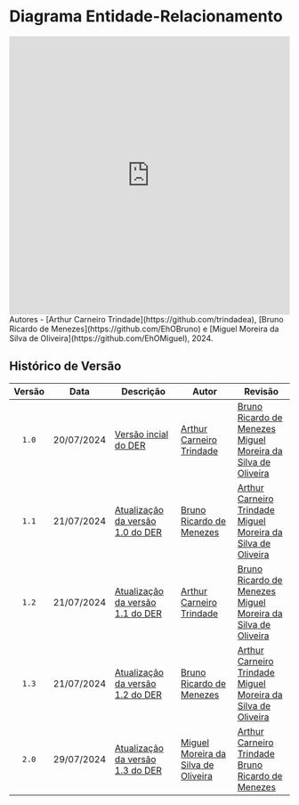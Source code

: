 # Diagrama Entidade-Relacionamento

<iframe frameborder="0" style="width:100%;height:500px;" src="https://app.diagrams.net/?title=DER%20MUD%20Minecraft.drawio#R%3Cmxfile%3E%3Cdiagram%20name%3D%22P%C3%A1gina-1%22%20id%3D%22HAelyKkPPFcTzCwJ50Ut%22%3E7V1Zc9rKEv41qTr3AUqj0froLbtznJPEsfPikkEGxYAICGL711%2BxCNB0a0HMIpHkIQkCDaKn%2B%2BueXl%2FRs%2BHTm4k37l%2BGXX%2FwSte6T6%2Fo%2BStdN2w9%2Fntx4Xl1QdcMc3WlNwm6q2tke%2BFL8OKvL2rrq7Og609TH4zCcBAF4%2FTFTjga%2BZ0odc2bTMLf6Y89hIP0t4693vobte2FLx1v4IOPfQ%2B6UX911dHt7fW3ftDrJ99MLHf1zr3XeexNwtlo%2FX2jcOSv3hl6yTLrr5z2vW74e%2BcSvXhFzyZhGK3%2BN3w68wcLsiYUW933OuPdzSNP%2FFFU5oYPr%2F81v8%2FJ135L%2F%2BD0%2Fz29u5j8aK1XmXuD2ZoU64eNnhPaLH%2Bdv1hEe0VPf%2FeDyP8y9jqLd3%2FH3BBf60fDQfyKxP8dhnPvfnnn4sMTfxq87L4OIy%2FaeR2zkb%2F72u8Guy8HYedx%2BcWLlddbv%2FM2JEDya%2FxJ5D%2FtXFoT5I0fDv1o8hx%2FZP2uTdebs2bcFqHW%2BsrvLR9Q01hf7O8wgW4666vemvt6m%2FW32xD%2FZ70T%2BK70bvufn71frhF25qH7wXm5sO6RXbn0xl7BzniTzlqwSImN8gZBbxT%2FvxMTz5%2FEF6bRJHz0z8JBGL867%2FoP3mwQ%2F9LTh3AUJetSPlQnhCW7A4lONITmhiiKQ7b3uzFCrF%2BGk6gf9sKRN7jYXj1Nk3%2F7mY9hOF5T%2BacfRc9r6nmzKEzvgf8URDeL29vm%2BtXtzjvnT4lULF48r1%2BU3o5pOJt0%2FGImi7xJz4%2BKP7egR%2B7mTvyBFwXzNKJy3yiqZKNG8aPv7NTi5e3ue9u9Wr5KNitLpnZwLg2ahAFNwoAmYUCT7KKkBlCSLJ%2FBm0QnCx0ZX1iqp%2FW118GC8uun7jKfiK%2FsvM%2BP6YxGMp2BaElruZOzFC9av2Zhgpmt6ZJgJ%2FEHCB0%2FLamWvB%2F%2Fr7f4dxQ%2FX7JS%2FGCz5Drk8cEgNoX8psC6Mhg3wUb1wwlUnA0j53OaasqoawHqXoXT6SwA9I1N3fHiv5N%2BOLyfxY9xOvYnQfwQCxomV6%2B2l%2FbeBhHkpqxR4iL01hF6W6Lo7QB6n%2FVno8fjsQNNs252oJuJ9NOxNzoI7LkvdKDumQ39SYhrn8211bMWXG4kuG5YTxmrJb6PppiydTIj3ZJmpMPbjFzfehUG8SNvucnSGC5Z%2FYL1xxhG2XzvIbxD6sQ8WiHzHOc56OdsOE5IHqvd5MrqE7qxc8RPDvXFB%2FzqQkFcOdyuaw6jtlmMzOB%2BuBJhDACdlaOVhIOV4l3ynnc%2BNl58YJrzyOwXJY%2B8lcvVklWl1Dv58Pv1nfPr5uSp19f%2Fvbt4efnRSpyph1gT%2Blp9a7Fii1orJbp4Y61OUevAGy7eGt1PF%2F%2F8E%2B%2FvGfkfe7m0No%2BZ6aN37w8KdPdC9QYdb3CyfmMYdLsr0GF8wOutihc3T1%2BZ5yjH52NeWrZfbRzs5bV%2FS2s7NtFTHLFe%2FEDZcLE1k9vDh4epL0Qf2I5adZBSBlvd8IepAwzst75dHO6hCjlcARSaRbYtRFNko3KOBtAZYGZP0%2FwsqcvoZvCBPo2nN79ernr93%2FGRp9OyUd9eGkG1DAStLVQmcMAFKW2asAsfpBSPhpahAg2PFdUy8agQZiwqGWbKGn8OEykvvEGnBXfQgjvSBiZiUtsZnjD%2BMIibqtkhjr%2Bm6t74mwAQF%2Fx1qemkeYOPqUrwVbnC8%2B3nz%2Ffax1%2FXJ%2BdfwqtbPTq9fTFaBPq1m2S9FuFnFSuwus1nmRCMcaqbQsAYQpkDvQPlDvVwKdMtWioDFvdWERZrhtIiHVF0x8EuBTxPBboUVkHkRjrhXUbrKY9w6mrSS9A8IC0XMf6mpPCKJeilc1K4%2B1cP41VRWSlB9%2B4%2BCIfeEWWmbIBGBrJ86XYv6OfphzdO70y%2FvGpZj8MREljeWLsMRRfWc1ULFtuDNDzxoCZlDytET6yLHfpiObNUFHATSN%2FTFQ8z1N2XS9PUk6EE1SdB6NBAP6ZEH5s9qytP9DHVuu83L%2F5s9%2F0BJkRZx7vB3SNWlu%2Fc3u3I%2F9C6%2FPj5XXB1c%2F7TfTN%2FTpSSbLYrOD9XZMuNFS3l3F16y02D95ZnuHOAHrGJmMMycdlMScvNPywX3lHgHiUOC9nx%2FW3DSf%2B8DLdChaP3y%2B%2BH63Py35v3j751TbxgrLXGGwdKTaVFa%2Bt7HQRLsT5OCAuy%2Freefzl7ezPqX5%2BcvPwIrJebT%2F%2B2dDFhRsAe1GJYn2i6Voo39mZ9NvWFaAWRAWokpZAZdxSxfvyNbWJomz80LQi6XU7IeQUKshNku8GcTRW9nyDJo6nP1cGFnyvth7vwtbbrsrvGx4Of1KUw3jOuHnw8aI6cZhdB8vjSJ3igPdJNtamVFuzD9nTjRjYE7CJODbuWCk2UGYdysgNVWa7OE27FwUTFkqoMLgXOuVRcUPnbp9ng4uy98TA%2BeRjeTOY%2FjOkv1bWaex4fCviyFI%2BhkTckQpfhw5JkL8H8hrKcsXdcTWcjeHKiZFA%2FXYb3gBsbWzeVfdST4TMkV%2Bb88%2FWJeXH7nYa%2Ftcn1xZf%2BhuR1iJzlJ9hXLWLgAhBobKChAShqAyl7690HEXS6N9JN7FqMkOlIaxC5fuJk4b%2BJjb5If2%2BxG1dSXZmusUkmdsnj%2Ft6KGnxT4nLLNC8dVj6YO8SodktJ4duxioBcn3kS%2FSiWL1m5ajWWr1jAVMhXskd5yZnRJPBGvcyEgx25WbJ8EC50teOK0dO6ppkZe7jbwkuQLYw2VXPUOFYq5J0qPSzniv4uRkSfh53HqPf2zcPXl9NvWu876f%2FXSna0JsawAVvPnPRiDTAN5iHghqYePHXQuM3FbGKpySoGkqzidV6d0Vcn5w9B53iITxxSO%2BKbOiD%2BPOh6d0PvCUJgIzIFHY21CMxtpFkdnXNzPbfNxO6GCzfX0aRtws2Q6efCdwLifBSMwxXhj4TIbg043oJ26Fn845e47g4BqZvoYYLOcakeJtSqUlQAUbuYDUHMUNTWt7iboRnHQTYFirIn1fJVVZrbdnf%2BMMcnYTVWoDBMSizIgoD9bjSNvFEn8O4uYqCdRTOkRWRTrUTdcMB%2Bwtx8opsQVExhWG4pARWl3ZWxuszcD9bkHGspSUWvg38V%2BEar5SkXqawKXFmKC0%2Bj%2Fo%2BzT8O3LffC%2BNTzej%2Bj2SWqxiRxYYYSsNnQtVGy4Quix5I0tI0%2BccupxL01l21S%2FKEzn43HHWvcFqodbbX23t%2FKkwMjkUn7IuF5aSDa54pr1JT7SxsTmCAOk%2FndIhpSaSYqMoETERrDn67Ojsb4hS5SssntVebJsNVYv38hthx3iUdOM33cZtvuaA6T8V3WACpcmbBZnfwqpHLbCh5n3TB01ymvG0bqMLa%2BjdcxCWBjmKZCu26y0C6zTP5b9NGYX3fc4ev56eQbvZ18M0aqUl5RX2lRtV%2B9mlY5ZTNeEwZX3UGQZT4iwXHplIj5Bd27IBb4u4eVrB9L4C82ilk7TqKw38Q%2FbHah2zdz89f09Znx3Ds9byky4vKlFjYPrhpJOUCWbSjLiquBmaOqyzq2ebmF3IzexZk%2BHvYG1%2BKLI%2FiIT5LIX06LY7Kq3qxrl%2BM8keRSzKlbaeN57Vs41NtJsUXFN0B2oCH%2BOpzEVIL2YCMtceiMUm2JEw16o%2F6QuEm9WvG4ZT2nG%2FOhJoE3F6L0%2B7DndeOdPZozHGHMOiqzLR9OdR1Q%2FaGx%2FVQBfU3lAzldmMbV3H61gL4Gpnfk0lfJqIMqDWv%2Fqiqwd2WD84lqqIumgkEkbo1nfyYq72hcGQAzlA%2BedOEc36fxkVDXUk9dePYaxSI5OBYCK8%2FAd2HBz6Lm5Ejoayo3iTfftkPgi%2Bkq8x4WXzfSf6AxkTxSA%2F8BplQZWg%2BCtcWyYM%2Fv60dFzSJv2t%2BYQYOFs%2B4qnAbrfJfJ6udsKD3wH6I8f9003qtg1Pu6tA217YWPy%2FvOLdSFN46tyrNwFD%2BqFyz3yfem0W9%2FumoUOInNstXDxEbS4lfwsQ4PTPjkwVkmTef8GChcimEs1Emq5nzAKW7BpYcpLm8E6UVQs7BFyQKP%2FbNZmSJel3MZRkYUAmoVdNBi%2FBGdakaTAhHcpn1pbVcz2aTB1cuDu0Ojq3INRaA9ABU1mazQ16Ry33EeRWg47ZDulPgHuXenPMyYIdDrdzIZei%2F%2B6Dh6g%2Blsw2kqs3Dz5svj5c%2BrN7%2BmV7Pvj7O7eVe%2Fet8qkR1dA8XPz3lGMOHAP6lz79Z1oHTAA%2By7yIc1zbUbVUMd1nJQPrBtI2RFnRGOx6MIdmHb7V7hNiiCm%2BjvEDwudUQbUBJ%2BzGGrwOGsBsGFRMRSnLfbPF7l01bQFpVOvNHwJWyBeiQUU4cxIO2C1EFqUT3vhoMP7XjXe7XR5RT36EWnN1Ed6fbgLlqPgffUcffjLoOQ3BvEJLhvCNuYkk7qWGnvjIMYwKIKOtEJbrV07x4ia25ZWbPr1Tdj8%2BS7Dasm3kPkYbHf%2Bh3tTCetXyyZZwrUq6poJqYw1hakHIrB3CwZSOCG6xRx%2Fw2CYUwy2I2zdpJgaEwcRn3GA3H%2B2KY8Eh2KVNKIJ2q4aagFTmHh8gkTwM5nk4YoKsNIUw91vYsSTzS0qWguKF7oZ4ur9COGsjATfjpV1LtImIVgIINV0V%2BubIp0%2FnPvlpvNRp1gQdcGIIqtK0SUjMONknLjJip82a5Gu2zSvih7Ym9nkMWwt2EXuBpZ%2B4S54VX%2BwGJqscePkmPIuZk3SYDhr%2FBUE54CTysH4VEuEsaeImEnrY0qioRhtzXdsEi8EI0PmIx8uG2LuLapmTQGfqtiN6jFM7Y1dzsoPP0toKuz6EMG0moOiGW9nLsWsZmNgY2T5c4RUgJkSpuxZyA6kqyLUiwJktXFMnagJ2wcTe%2B63gh6wpqRfMKODpaZAYRO8Kb1nGIusg8PToeykRNprZ6NrH7%2F3DPaM78psxNP0R2CIp5IceARjcyFHRLR8hdRebGoRtABwZfjegIs4bIZCAzT%2F2T6K%2FBZfIDI%2F1ytSjku%2FgeNPv8pKiBnZskGti9pLOdCYaaxvIMUFVsIfakoJjYUZayV6xlZbfi6CLd1rk1YbDyKqfTa%2B3RKk6l6iYAXTIqlhnPgDTrlO2oAjec3KuuyGu9rubxf3bZLwKYwMCAriZcARa%2B1tZ0%2FRlLFxtnSA7KRdH7LZPWCG4o8N5Rt8chiPD9nZi547YZW%2FPiBF8kU0GisX2yFamnyyzwu4sHaWvlU9EOdKsLGCeHciPRtrrUqtRjxLdSMJsOve9%2BQq0qLi76JuGBJ7o4ylZpdbCRe%2FdDFZLLolaOLAxukKDRytAPB5QCgQDIZcvlPvsM297kZf62XJRLN8BiwYrIZVq9MTij0gwHa1is4ZDARQB1prSk1OGQqgZrjiXKLaQZRCjLz80UKMdOsSZWR7qbbm%2Be60ItPZiA6INj0MaHXcoHx98Eg6Hpd%2Fy6KubShXfuozpiV1JQ4AxintpIs2b9wVRGuikGoJtltBnPCs4y9QAiUPVG37TK%2BK9E4BG3Oid%2FxsaBgM8DHYI7E6kvJFGXo8x%2B5VXrgDw8zBeVWzBVds755rIs2w%2FcMkwJ0m5mgqLNJcxlQsDdqsQ1ICxMWwB1uHs7xgiaiwaLWrKZ9n5rUsW8NCHw69tE01%2FBp2JeEfJ%2FR%2B7n068uV7yMdHUQ1yvpClKeoWDog%2BT9fG5w%2BYTEkNnV4%2BJCaPmEh%2BSlNJrDB6AKdib4mqd%2FK6A2DCsukq05mP4RmGramzBG0KKWRictN5mxdY8PtNpLbJoqX8dQ2qA%2BD4Xg2mAbzhqZwx2YuQ2RXeQk1kiff5AxCAgYUEg3BCqmg7CqJFygtJsHpgBxgUYe8oaxtbO5zs0p1MYzhIeg0FIwI20lZLhihh0OoUxcx4OaOBQQdbaSOBcSZOcNC7Ga0IWkEnalu6%2B10fzhKzCLLXBjh8zpH7I67nI06XkPRA7Ru0C2JmQ15Gbg7BL4MRj6SOtJI74nushy%2BLbeX0voew2tkvvkxuayIpbHGJJZ8IozmKJvrtay6zKT2rlX4pdu9oJ%2BnH944vTP98qplPQ5HSXFCYYK9rixfDWd9iOeXwXSK4HlTZ0YTNsC76DWv2kIksLdB1592JkFjNSlCZqllhTiZYWS8ucOjEQpvqKmOwlgeJjM9I%2BjeDdeYciwjNLC9kJk7ju8FNB3D%2B1gfNtbRiGGKcujWobE48TvhcOyPpg1NuIF0ljqXB%2B%2FNiLQYnYTj4zgGERCmkBpExg3TWrbLPqxEfKcqvEzNbubO7lr%2FuVZ9fZKaTGK13Z0%2F6UO365K2Y2y9Ssz6ZROeXNb3SgjLn5wSnly2zE0rbkJo5t5xcMITWmjtQO3wD9nmNyECJj2fKVf6D09oImmqr15V5ebEK8cwFZfspVxB3tm%2F%2F7K1exN1j1tHZxA8DvtP46MxpmRmedx%2B%2Fnyvffx1fXL%2BJby61aPT2xcD8Skvky4RRKp9ZFxn%2B8dRxFQ1EOLyiIujxEXmttTRkipl3OT6CHeNmzwfqGjbBvPolcyzhmvpbDonXItT65Gcx858usJbDrZiUJZG3JNLK4Y0ETDYFg4t6sIYnyjEwLPikaYsaiBDTNk%2FLDJZXlk9RmxhVStRKwVgeSHVwpI0QokcBKPg%2FF%2Fy2ARLTkwjvRJrQ%2FDqkGmChDSTLxDl7wiLRI00Xdi92g6floBEw%2BGXydf3v6Pgv8fbqKW%2Fv3k8u25B6ja7uzCSmirTYUyuzPnn6xPz4vY7DX9rk%2BuLL30kYwbQNjlHDoLRY5qYaSasUvFXNYGyOtwm3FrcSFgO2hKdlTtLbxPDtGPzyln%2BrVcDX0LZs7S4QVwoa5ESdkRjeQtvcgFZK5cHxfMWe36oqskJLVqJHzPlkuwYjH4o8rY8mx8X1T9ODZSexCup52hssAIBa1dFfmDKwbVEYz%2F0VB8PQ%2BWZC8UpdtL8UCYv7DeLVhKM%2FYgP859PDT1mQTlXjf1Iykh1Ua1aD1VBxEuJKuoJ1ktCvy4L%2B0GVkKW1y3XpgWvZBpPBbrrsWoKxX%2BdpTNSNofJshMIQhC6Ln7hBvy0P%2BvModgwONsJ28lGP%2FCXalJaQzD3d85VypvJd%2BgyaVNcMZaefCmoADh3bwBVP2RaGpX3xGpgJxS4lWi%2FAQL8EduPEOoXYLmvsGOSIko1FyyzFtmcXjO5IILexmR8aa9dTZKySVHhHXGaArjLiuAIAv7qpliB3oTxzr4QrK4SgSW11edYlyzN0%2BjTWRwvlWWY4FJfnEvqzsT41PNOn7EndluRU0w0mDFI5M8Kw8xcSbItR6FI7Hl7CWQQB%2FlymE89LhBcvubJ4KZdgR2HGGQoP6d8%2BzQYXZ%2B%2BNh%2FHJw%2FBmMv9hTH%2B1YKXZ8QhqRldeJKMXJU2ikIVLqs5IKnWriiqYXMCuxE9WUZLxNCEa4Zp1kfN7PtuJ5yaNGze50rgpn2ZHYfEDKVcN%2FaoTqEpJHf7kWMUp%2BkFJWXbAcKeO27aZZSobXLJRHKmAOB4Yz1X1xQwly28DGKoyiivnpmNy24BtUQ7i0IB%2FN5rHv9CbBDCPPZHaFZ2H8cYHCyIuEtC74Ww7dWnfLHcupGX5NHFhyEhex2lbk%2BJGiSOtxHnGCVZJiZNdUl6MzubFVMdYk%2Bm3IB1jkSLnxmKsVTdDedMHYkvdq3A6nQWZ%2BLrtiZCCVc4NEngQG5zxsL51ovoh4NTGjiWr3mnTsTdKEdz6NQsXb9yHk64%2Fad2HURQOX9GT%2BENk%2FBT%2F3Y2vxMy5%2BeBOW7ZgR01uWrOtvoF7dzYR%2BtFAAsDC9OOPuTt4Pg2%2Bfn9%2F%2Bss9%2Bf51bnx%2BQbKnMgWicccENACJOHtwXScrCRv0M7G0tlE1tZNtM4Qtxk%2BPoRz1x6V26mVzOyUVZxMH5gpXZaeilQRnC2QUTzfRJCIum3oh0SRCBfWY629QbkLCu3gcWFKiHrGRenqtTZmFSkurg%2BSjwOUEwz9Pv2PduCq3%2BX4h%2FEtKCCY2x%2B5CDilcS7AKQOa7NTa93wY9SHSiWAkcc%2B4Ayk9IEWauWIuv6uWrBEw2h1%2BFEihRNdJYrjqsxZysliEmRyWAjF%2BRrAQgSjX3HGDChn0SlQB56z6edx8v9FPz9u3Qmmvvbv9DyPsr6t550cxr6CAynW1sI3PeG4qIf15iNqJo8cpYWYVyFqMZTaftVvSz6ayNjawlWMX%2BednZSDuWXM4TzlBmQVJ1eW6SlumfSzCk53sTNSxsmCoz%2BBh9NObXHXf4en46%2BUZvJ9%2BMTYl6PZqjFg2RYFADr83TcsGhlJCj4wd0KOPoGApZibiarqXGlzKNMwxaToFUyRHAfjb0h78bTSNv1Am8%2BHLXj%2F%2B6DO8BtzV29B2IPxgyB4blcV6VPIL6z1aA8UNTai4BRvASHqqcACL%2F6TzVwQ1pHaEa3JjNZqWmel2xKTB7Cp1LBPN75kHXa%2FIhFsZzTJnpIjiZsej%2BZlwiktWzoEtruiTMMqOHjp%2BW1EGTeabR3XChvo5myiLcQWxMmtwdNCAt1Q%2F3qGqsZm5S8SAzSSibY8NwHjFGHLYTl5E3a2OP%2B2WBOK3lCL9SCj93WF6xxufuAzsMI2D8Bpwz3kX%2BEOzWvlic3jsBCEzZATRSB4Pie201lsnxiYG6HCClDhM4cUu6yfbF0cwv4jUpBGeLoz5YUisZtJ3QVObMvlzMFWbKBkuEPBZbFiCpg3kGRCHpadT%2FcfZp%2BLblXhifel7vZzS7RBIYuzPvPhjE576u3%2BSTHzU0u512NTrofGUTUpttDcbNiU3qeXAQ5Z7GHfllu39K6zbFxqAIG8TgdLiA87OMlFLc%2B4aCwwj4YWwLS45HEZTbXTXcjh%2BDtwdfgSWfKB2QoCtOL403wx8EVjA6%2FjqGaR%2FsaVMjI7qVIR5SjjUoA%2BiA5IskoqH31EwdDCisSw09oSRW5B6pWIRVUnNzL9LCYy9IOlIecnBW3HurW5b7iFagbgtuOPzQinIkrPY4okOrzg5iwbpZCDuz5mlZ%2FMy6Ol6O4u86nmMn5GuZx86h%2FuH87Bsd2XfX0eXs2TP%2FNXubUOOfbhpih6FclBB%2FGGKOHCXbZGeDM%2B9ThZ7Rzj6%2B1MSCJjgQGPHqSc20Qxrad7x7v%2BM1FP0Io4E2aKjMCEUGWo%2F9IGrqvGWWwLbMSgGcwPAgFZtKI296LBSW2hMMpTAMtYyha6CZ1EX9xFK98gQCxEVMkVk0m0AUbqz%2FxXBZD33LVk96Crm4vpZp1nb53SDytg23huF859XEnwYvu6%2FDyNv9dNcf%2BLuvB2HncfPjOuFo5Hd232ZZg4u1jO8N0u82V37ke1Jzn%2FsPOnIisu3IdP7h%2B4A11mD2IYk8%2B1u8PZpNYf0AeDKsqIgoviWwqPOYvF%2BGA8RAajUA6sct0V3sb21VbvHQrgLKq8GSX35QNjG2TPkB62HgFy7Oo9lRzLcBY80MJGdSlFcHpa6azBNRtUF5c%2FHkzxw8aGMaWZuFN3FEEh3yirjko%2BOm0zUHdBSXTJNHs2No3wLR0UJsIqnoaKtAx2nMMhEjv8trqaKefAkvbbQWt19CCi1y%2BzQJr%2FoxLLdtG2lOIaRqfWXGciXFWEh8C2VFVQ6ossVlKfcUn14leE0EZMc8k1xxsgms%2Bk4GhpfvM83ccXC6SR5Zj6IXJGgHTF15XUpw4S3REPjYpbnswRntoyPGNNw7dUxjO0DmyiZyP1uwSlk9U97yBI%2FCakDBrY0y8i2aiBgIMVUjRpILoMj5tu9cpAoHyiIwYhx61S2G0pUlFncL9iAWyMpoauTZztSBx5uq9n0hGU2Asvs2%2BpPUy6s0S8vyqbAljC1dr6rZTNNhGCX5ubU5jBklOKcO9pzUYS3ERVwFuODJKuEz2B771e0tw2Hh62AXQVlRKjoyFt4h5siY7CKScctZRaUFBVNYPFSUQXWgolSbgUmAvQ7xmXxlJq4Lhok0gM9NGhCfDG%2FExkxO68rKvd6WC6cXM7Vyyo9bQAHmGAIWlBp4qpoDdwDDIdZVDRiO4Yuqg%2BzQxSzJTKbXxH6qlmsiFR%2BLw6aymloijGOw6HQQF7Itf0VzIcx4aq4LCzlgG4Zq66WE27uyLimF77lpwMWSJa26DgqDZfOULEeyZB1TWgIiWcoTE8wSY6D%2BNjCAeJBbRFuMB7LGX7BjFkjl9M2s3gXcvRYWxb8o%2B8nybxDjszCReRxNrhK2KOhmplrnK%2B6kwreEX1im5IfX%2F5rf5%2BRrv6V%2FcPr%2Fnt5dTH60CEUsE8VN0Ey3bZO09qs82glbjDVzlPv2rRIOkDqfTVV19UM5Oqm4LlStiUElvNUtTU59m1w%2FNlBVmQOxL9NTX1bSMciNlWGYqrEHXEqBex4pCsZUHbu%2F3FSdU5esLjFGeCmpz224XCj10hpc25TpkVx1oFzlVtncEjWh67SxR2tqM6cTFyk8TVSIHJEuUXZTg8B%2BldyoAyVVkiuMstOVy8oXXAn0RS8p89wkVc1JKLHv9nCdVE77k5XC5yAemtzxGjVJ4XMQP2iD3Q2UHbCN4rWRmGkHInb8chIu2v9vhTL%2BXf3LsOsvPvF%2F%3C%2Fdiagram%3E%3C%2Fmxfile%3E"></iframe>
Autores - [Arthur Carneiro Trindade](https://github.com/trindadea), [Bruno Ricardo de Menezes](https://github.com/EhOBruno) e [Miguel Moreira da Silva de Oliveira](https://github.com/EhOMiguel), 2024.

## Histórico de Versão

| Versão | Data       | Descrição                                      | Autor                                               | Revisão                                               |
| :----: | :--------: | ---------------------------------------------- | --------------------------------------------------- | ----------------------------------------------------- |
| `1.0`  | 20/07/2024 | [Versão incial do DER](./versoes/DER/versao_1.0.png) | [Arthur Carneiro Trindade](https://github.com/trindadea) | [Bruno Ricardo de Menezes](https://github.com/EhOBruno)<br>[Miguel Moreira da Silva de Oliveira](https://github.com/EhOMiguel) |
| `1.1`  | 21/07/2024 | [Atualização da versão 1.0 do DER](./versoes/DER/versao_1.1.png) | [Bruno Ricardo de Menezes](https://github.com/EhOBruno) | [Arthur Carneiro Trindade](https://github.com/trindadea)<br>[Miguel Moreira da Silva de Oliveira](https://github.com/EhOMiguel) |
| `1.2`  | 21/07/2024 | [Atualização da versão 1.1 do DER](./versoes/DER/versao_1.2.png) | [Arthur Carneiro Trindade](https://github.com/trindadea) | [Bruno Ricardo de Menezes](https://github.com/EhOBruno)<br>[Miguel Moreira da Silva de Oliveira](https://github.com/EhOMiguel) |
| `1.3`  | 21/07/2024 | [Atualização da versão 1.2 do DER](./versoes/DER/versao_1.3.png) | [Bruno Ricardo de Menezes](https://github.com/EhOBruno) | [Arthur Carneiro Trindade](https://github.com/trindadea)<br>[Miguel Moreira da Silva de Oliveira](https://github.com/EhOMiguel) |
| `2.0`  | 29/07/2024 | [Atualização da versão 1.3 do DER](./versoes/DER/versao_2.0.png) | [Miguel Moreira da Silva de Oliveira](https://github.com/EhOMiguel) | [Arthur Carneiro Trindade](https://github.com/trindadea)<br>[Bruno Ricardo de Menezes](https://github.com/EhOBruno) |
